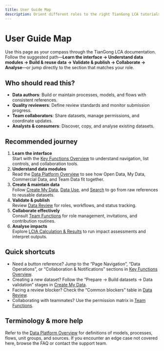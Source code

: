 ```yaml
---
title: User Guide Map
description: Orient different roles to the right TianGong LCA tutorials and best practices.
---
```


# User Guide Map

Use this page as your compass through the TianGong LCA documentation. Follow the suggested path—**Learn the interface → Understand data modules → Build & reuse data → Validate & publish → Collaborate → Analyse**—or jump directly to the section that matches your role.

## Who should read this?

- **Data authors**: Build or maintain processes, models, and flows with consistent references.  
- **Quality reviewers**: Define review standards and monitor submission progress.  
- **Team collaborators**: Share datasets, manage permissions, and coordinate updates.  
- **Analysts & consumers**: Discover, copy, and analyse existing datasets.

## Recommended journey

1. **Learn the interface**  
   Start with the [Key Functions Overview](/en/user-guide/key-functions-introduction) to understand navigation, list controls, and collaboration tools.
2. **Understand data modules**  
   Read the [Data Platform Overview](/en/user-guide/data) to see how Open Data, My Data, Commercial Data, and Team Data fit together.
3. **Create & maintain data**  
   Follow [Create My Data](/en/user-guide/create-my-data), [Data Use](/en/user-guide/data-use), and [Search](/en/user-guide/search) to go from raw references to reusable datasets.
4. **Validate & publish**  
   Review [Data Review](/en/user-guide/data-review) for roles, workflows, and status tracking.
5. **Collaborate effectively**  
   Consult [Team Functions](/en/user-guide/team-function) for role management, invitations, and contribution routines.
6. **Analyse impacts**  
   Explore [LCIA Calculation & Results](/en/user-guide/lcia) to run impact assessments and interpret outputs.

## Quick shortcuts

- Need a button reference? Jump to the “Page Navigation”, “Data Operations”, or “Collaboration & Notifications” sections in [Key Functions Overview](/en/user-guide/key-functions-introduction).  
- Creating a new dataset? Follow the “Prepare → Build datasets → Data validation” stages in [Create My Data](/en/user-guide/create-my-data).  
- Facing a review blocker? Check the “Common blockers” table in [Data Review](/en/user-guide/data-review).  
- Collaborating with teammates? Use the permission matrix in [Team Functions](/en/user-guide/team-function).

## Terminology & more help

Refer to the [Data Platform Overview](/en/user-guide/data) for definitions of models, processes, flows, unit groups, and sources. If you encounter an edge case not covered here, browse the FAQ or contact the support team.
